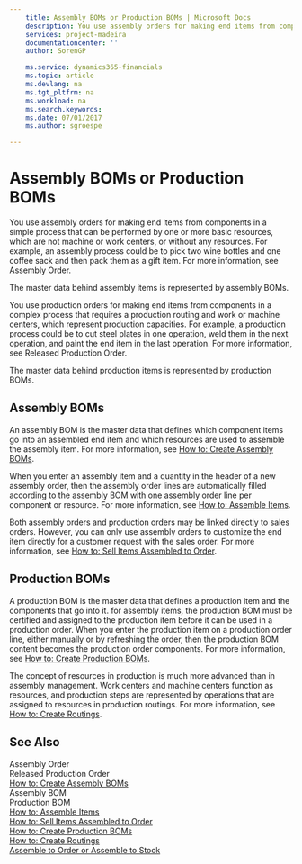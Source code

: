 ```yaml
---
    title: Assembly BOMs or Production BOMs | Microsoft Docs
    description: You use assembly orders for making end items from components in a simple process that can be performed by one or more basic resources, which are not machine or work centers, or without any resources. For example, an assembly process could be to pick two wine bottles and one coffee sack and then pack them as a gift item. For more information, see Assembly Order.
    services: project-madeira
    documentationcenter: ''
    author: SorenGP

    ms.service: dynamics365-financials
    ms.topic: article
    ms.devlang: na
    ms.tgt_pltfrm: na
    ms.workload: na
    ms.search.keywords:
    ms.date: 07/01/2017
    ms.author: sgroespe

---
```

# Assembly BOMs or Production BOMs
You use assembly orders for making end items from components in a simple process that can be performed by one or more basic resources, which are not machine or work centers, or without any resources. For example, an assembly process could be to pick two wine bottles and one coffee sack and then pack them as a gift item. For more information, see Assembly Order.  
  
 The master data behind assembly items is represented by assembly BOMs.  
  
 You use production orders for making end items from components in a complex process that requires a production routing and work or machine centers, which represent production capacities. For example, a production process could be to cut steel plates in one operation, weld them in the next operation, and paint the end item in the last operation. For more information, see Released Production Order.  
  
 The master data behind production items is represented by production BOMs.  
  
## Assembly BOMs  
 An assembly BOM is the master data that defines which component items go into an assembled end item and which resources are used to assemble the assembly item. For more information, see [How to: Create Assembly BOMs](../how-to-create-assembly-boms.md).  
  
 When you enter an assembly item and a quantity in the header of a new assembly order, then the assembly order lines are automatically filled according to the assembly BOM with one assembly order line per component or resource. For more information, see [How to: Assemble Items](../how-to-assemble-items.md).  
  
 Both assembly orders and production orders may be linked directly to sales orders. However, you can only use assembly orders to customize the end item directly for a customer request with the sales order. For more information, see [How to: Sell Items Assembled to Order](../how-to-sell-items-assembled-to-order.md).  
  
## Production BOMs  
 A production BOM is the master data that defines a production item and the components that go into it. for assembly items, the production BOM must be certified and assigned to the production item before it can be used in a production order. When you enter the production item on a production order line, either manually or by refreshing the order, then the production BOM content becomes the production order components. For more information, see [How to: Create Production BOMs](../how-to-create-production-boms.md).  
  
 The concept of resources in production is much more advanced than in assembly management. Work centers and machine centers function as resources, and production steps are represented by operations that are assigned to resources in production routings. For more information, see [How to: Create Routings](../how-to-create-routings.md).  
  
## See Also  
 Assembly Order   
 Released Production Order   
 [How to: Create Assembly BOMs](../how-to-create-assembly-boms.md)   
 Assembly BOM   
 Production BOM   
 [How to: Assemble Items](../how-to-assemble-items.md)   
 [How to: Sell Items Assembled to Order](../how-to-sell-items-assembled-to-order.md)   
 [How to: Create Production BOMs](../how-to-create-production-boms.md)   
 [How to: Create Routings](../how-to-create-routings.md)   
 [Assemble to Order or Assemble to Stock](../assemble-to-order-or-assemble-to-stock.md)